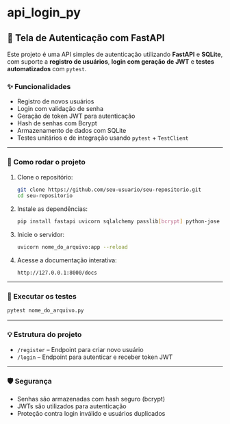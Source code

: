 # api_login_py
## 🔐 Tela de Autenticação com FastAPI

Este projeto é uma API simples de autenticação utilizando **FastAPI** e **SQLite**, com suporte a **registro de usuários**, **login com geração de JWT** e **testes automatizados** com `pytest`.

### ✨ Funcionalidades

- Registro de novos usuários
- Login com validação de senha
- Geração de token JWT para autenticação
- Hash de senhas com Bcrypt
- Armazenamento de dados com SQLite
- Testes unitários e de integração usando `pytest` + `TestClient`

---

### 🚀 Como rodar o projeto

1. Clone o repositório:
   ```bash
   git clone https://github.com/seu-usuario/seu-repositorio.git
   cd seu-repositorio
   ```

2. Instale as dependências:
   ```bash
   pip install fastapi uvicorn sqlalchemy passlib[bcrypt] python-jose pytest
   ```

3. Inicie o servidor:
   ```bash
   uvicorn nome_do_arquivo:app --reload
   ```

4. Acesse a documentação interativa:
   ```
   http://127.0.0.1:8000/docs
   ```

---

### 🧪 Executar os testes

```bash
pytest nome_do_arquivo.py
```

---

### 💡 Estrutura do projeto

- `/register` – Endpoint para criar novo usuário
- `/login` – Endpoint para autenticar e receber token JWT

---

### 🛡️ Segurança

- Senhas são armazenadas com hash seguro (bcrypt)
- JWTs são utilizados para autenticação
- Proteção contra login inválido e usuários duplicados
